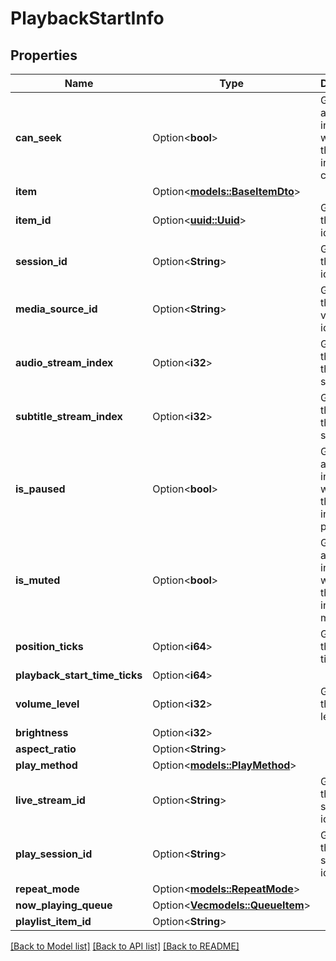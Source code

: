 # PlaybackStartInfo

## Properties

Name | Type | Description | Notes
------------ | ------------- | ------------- | -------------
**can_seek** | Option<**bool**> | Gets or sets a value indicating whether this instance can seek. | [optional]
**item** | Option<[**models::BaseItemDto**](BaseItemDto.md)> |  | [optional]
**item_id** | Option<[**uuid::Uuid**](uuid::Uuid.md)> | Gets or sets the item identifier. | [optional]
**session_id** | Option<**String**> | Gets or sets the session id. | [optional]
**media_source_id** | Option<**String**> | Gets or sets the media version identifier. | [optional]
**audio_stream_index** | Option<**i32**> | Gets or sets the index of the audio stream. | [optional]
**subtitle_stream_index** | Option<**i32**> | Gets or sets the index of the subtitle stream. | [optional]
**is_paused** | Option<**bool**> | Gets or sets a value indicating whether this instance is paused. | [optional]
**is_muted** | Option<**bool**> | Gets or sets a value indicating whether this instance is muted. | [optional]
**position_ticks** | Option<**i64**> | Gets or sets the position ticks. | [optional]
**playback_start_time_ticks** | Option<**i64**> |  | [optional]
**volume_level** | Option<**i32**> | Gets or sets the volume level. | [optional]
**brightness** | Option<**i32**> |  | [optional]
**aspect_ratio** | Option<**String**> |  | [optional]
**play_method** | Option<[**models::PlayMethod**](PlayMethod.md)> |  | [optional]
**live_stream_id** | Option<**String**> | Gets or sets the live stream identifier. | [optional]
**play_session_id** | Option<**String**> | Gets or sets the play session identifier. | [optional]
**repeat_mode** | Option<[**models::RepeatMode**](RepeatMode.md)> |  | [optional]
**now_playing_queue** | Option<[**Vec<models::QueueItem>**](QueueItem.md)> |  | [optional]
**playlist_item_id** | Option<**String**> |  | [optional]

[[Back to Model list]](../README.md#documentation-for-models) [[Back to API list]](../README.md#documentation-for-api-endpoints) [[Back to README]](../README.md)


